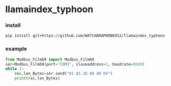 # llamaindex_typhoon

### install  
```sh
pip install git+https://github.com/WATCHARAPHON6912/llamaindex_typhoon.git
```
### example
```python
from Modbus_Film69 import Modbus_Film69
ser=Modbus_Film69(port="COM3", slaveaddress=1, baudrate=9600)
while 1:
    rec,len_Bytes=ser.send("01 03 20 00 00 04")
    print(rec,len_Bytes)
```
